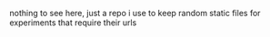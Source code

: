 nothing to see here, just a repo i use to keep random static files for experiments that require their urls
